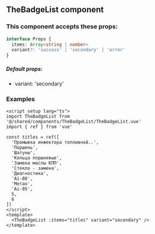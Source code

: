 ## TheBadgeList component

### This component accepts these props:

```ts
interface Props {
  items: Array<string | number>
  variant?: 'success' | 'secondary' | 'error'
}
```

##### Default props:

- variant: 'secondary'

### Examples

```vue
<script setup lang="ts">
import TheBadgeList from '@/shared/components/TheBadgeList/TheBadgeList.vue'
import { ref } from 'vue'

const titles = ref([
  'Промывка инжектора топливной..',
  'Поршень',
  'Шатуны',
  'Кольца поршневые',
  'Замена маслы КПП',
  'Стекло - замена',
  'Диагностика',
  'Ai-80',
  'Метан',
  'Ai-95',
  5,
  6
])
</script>
<template>
  <TheBadgeList :items="titles" variant="secondary" />
</template>
```
